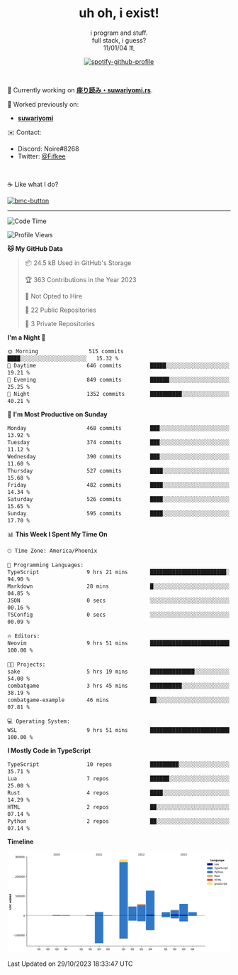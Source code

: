 <!--
**Nowaaru/nowaaru** is a ✨ _special_ ✨ repository because its `README.md` (this file) appears on your GitHub profile.

Here are some ideas to get you started:

- 🔭 I’m currently working on ...
- 🌱 I’m currently learning ...
- 👯 I’m looking to collaborate on ...
- 🤔 I’m looking for help with ...
- 💬 Ask me about ...
- 📫 How to reach me: ...
- 😄 Pronouns: ...
- ⚡ Fun fact: ...
-->

<h1 align="center"> uh oh, i exist!</h1>

<p align="center">
  i program and stuff.<br/>
  full stack, i guess?<br/>
  11/01/04 ♏ 
</p>

<!--
<p align="center">
╭──────────────────────────╮<br/>
│                        <a href="https://open.spotify.com/track/5iY3ZEHlQGFosdnROBDIg7?si=d7fd7fe8c7a747a1">Lavender</a>                      │<br/>
│               <a href="https://open.spotify.com/artist/6oeSQ4qmDQ7n89Rdt6tLLn?si=2773a05ce8b94a6c"><code>Rav</code></a>, <a href="https://open.spotify.com/artist/3vxcGARzVb3sETtt0Jxp7v?si=a4d26afacb46454f"><code>Kill Bill: The Rapper</code></a>               │<br/>
│             00:29 <a href="https://www.youtube.com/watch?v=dQw4w9WgXcQ">━━⬤</a>─────── 02:19              │<br/>
╰──────────────────────────╯<br/>
</p>
-->

<div align="center">

[![spotify-github-profile](https://spotify-github-profile.vercel.app/api/view?uid=fifkee&cover_image=true&theme=novatorem&bar_color=53b14f&bar_color_cover=true)](https://spotify-github-profile.vercel.app/api/view?uid=fifkee&redirect=true)

</div>
<br />

🦀 Currently working on **[座り読み・suwariyomi.rs](https://github.com/Nowaaru/suwariyomi.rs)**.

💫 Worked previously on: 
- **[suwariyomi](https://github.com/Nowaaru/suwariyomi)**



✉️ Contact:
- Discord: Noire#8268
- Twitter: <a href=https://twitter.com/@Fifkee>@Fifkee</a>

<br />

☕ Like what I do?

<a href="https://www.buymeacoffee.com/noire">
<img width="136" alt="bmc-button" src="https://user-images.githubusercontent.com/16274568/185726271-65d08167-e68c-49b1-bc12-8813b73cf0c0.png"></a>


---

<!--START_SECTION:waka-->
![Code Time](http://img.shields.io/badge/Code%20Time-681%20hrs%2048%20mins-blue)

![Profile Views](http://img.shields.io/badge/Profile%20Views-1-blue)

**🐱 My GitHub Data** 

> 📦 24.5 kB Used in GitHub's Storage 
 > 
> 🏆 363 Contributions in the Year 2023
 > 
> 🚫 Not Opted to Hire
 > 
> 📜 22 Public Repositories 
 > 
> 🔑 3 Private Repositories 
 > 
**I'm a Night 🦉** 

```text
🌞 Morning                515 commits         ████░░░░░░░░░░░░░░░░░░░░░   15.32 % 
🌆 Daytime                646 commits         █████░░░░░░░░░░░░░░░░░░░░   19.21 % 
🌃 Evening                849 commits         ██████░░░░░░░░░░░░░░░░░░░   25.25 % 
🌙 Night                  1352 commits        ██████████░░░░░░░░░░░░░░░   40.21 % 
```
📅 **I'm Most Productive on Sunday** 

```text
Monday                   468 commits         ███░░░░░░░░░░░░░░░░░░░░░░   13.92 % 
Tuesday                  374 commits         ███░░░░░░░░░░░░░░░░░░░░░░   11.12 % 
Wednesday                390 commits         ███░░░░░░░░░░░░░░░░░░░░░░   11.60 % 
Thursday                 527 commits         ████░░░░░░░░░░░░░░░░░░░░░   15.68 % 
Friday                   482 commits         ████░░░░░░░░░░░░░░░░░░░░░   14.34 % 
Saturday                 526 commits         ████░░░░░░░░░░░░░░░░░░░░░   15.65 % 
Sunday                   595 commits         ████░░░░░░░░░░░░░░░░░░░░░   17.70 % 
```


📊 **This Week I Spent My Time On** 

```text
🕑︎ Time Zone: America/Phoenix

💬 Programming Languages: 
TypeScript               9 hrs 21 mins       ████████████████████████░   94.90 % 
Markdown                 28 mins             █░░░░░░░░░░░░░░░░░░░░░░░░   04.85 % 
JSON                     0 secs              ░░░░░░░░░░░░░░░░░░░░░░░░░   00.16 % 
TSConfig                 0 secs              ░░░░░░░░░░░░░░░░░░░░░░░░░   00.09 % 

🔥 Editors: 
Neovim                   9 hrs 51 mins       █████████████████████████   100.00 % 

🐱‍💻 Projects: 
sake                     5 hrs 19 mins       ██████████████░░░░░░░░░░░   54.00 % 
combatgame               3 hrs 45 mins       ██████████░░░░░░░░░░░░░░░   38.19 % 
combatgame-example       46 mins             ██░░░░░░░░░░░░░░░░░░░░░░░   07.81 % 

💻 Operating System: 
WSL                      9 hrs 51 mins       █████████████████████████   100.00 % 
```

**I Mostly Code in TypeScript** 

```text
TypeScript               10 repos            █████████░░░░░░░░░░░░░░░░   35.71 % 
Lua                      7 repos             ██████░░░░░░░░░░░░░░░░░░░   25.00 % 
Rust                     4 repos             ████░░░░░░░░░░░░░░░░░░░░░   14.29 % 
HTML                     2 repos             ██░░░░░░░░░░░░░░░░░░░░░░░   07.14 % 
Python                   2 repos             ██░░░░░░░░░░░░░░░░░░░░░░░   07.14 % 
```



**Timeline**

![Lines of Code chart](https://raw.githubusercontent.com/Nowaaru/Nowaaru/main/assets/bar_graph.png)


 Last Updated on 29/10/2023 18:33:47 UTC
<!--END_SECTION:waka-->

<!--
[![Nowaaru's GitHub stats](https://github-readme-stats.vercel.app/api?username=Nowaaru&theme=dracula&show_icons=true)](https://github.com/anuraghazra/github-readme-stats)

[![Top Langs](https://github-readme-stats.vercel.app/api/top-langs/?username=Nowaaru&layout=compact&theme=dracula)](https://github.com/anuraghazra/github-readme-stats)
-->
